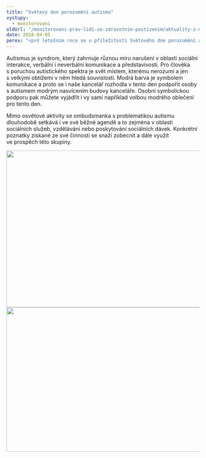 ```yaml
---
title: "Světový den porozumění autismu"
vystupy:
  - monitorovani
oldUrl: "/monitorovani-prav-lidi-se-zdravotnim-postizenim/aktuality-z-monitorovani/aktuality-z-monitorovani-2018/svetovy-den-porozumeni-autismu/"
date: 2018-04-05
perex: "<p>V letošním roce se u příležitosti Světového dne porozumění autismu i Kancelář veřejného ochránce práv zapojila do celosvětové kampaně „Light it up blue!“ a v noci z 2. na 3. dubna se budova kanceláře rozsvítila modře.</p>"
---
```


<!-- imported from the old website -->

<p>Autismus je syndrom, který zahrnuje různou míru narušení v oblasti sociální interakce, verbální i neverbální komunikace a představivosti. Pro člověka s poruchou autistického spektra je svět místem, kterému nerozumí a jen s velkými obtížemi v něm hledá souvislosti. Modrá barva je symbolem komunikace a proto se i naše kancelář rozhodla v tento den podpořit osoby s autismem modrým nasvícením budovy kanceláře. Osobní symbolickou podporu pak můžete vyjádřit i vy sami například volbou modrého oblečení pro tento den.</p><p> Mimo osvětové aktivity se ombudsmanka s problematikou autismu dlouhodobě setkává i ve své běžné agendě a to zejména v oblasti sociálních služeb, vzdělávání nebo poskytování sociálních dávek. Konkrétní poznatky získané ze své činnosti se snaží zobecnit a dále využít ve prospěch této skupiny.</p><p><img src="https://www.ochrance.cz/uploads/RTEmagicC_den-autismu-2.jpg.jpg" width="630" height="408" alt="" /><img src="https://www.ochrance.cz/uploads/RTEmagicC_den-autismu-1.jpg.jpg" width="630" height="376" style="font-size: 12.8px;" alt="" /></p>
